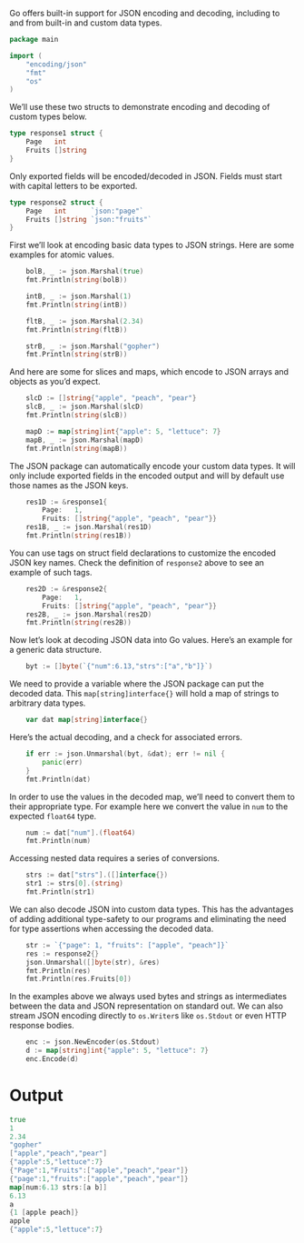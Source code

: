 
Go offers built-in support for JSON encoding and decoding, including to and from built-in and custom data types.


```go
package main

import (
    "encoding/json"
    "fmt"
    "os"
)
```

We’ll use these two structs to demonstrate encoding and decoding of custom types below.

```go
type response1 struct {
    Page   int
    Fruits []string
}
```

Only exported fields will be encoded/decoded in JSON. Fields must start with capital letters to be exported.

```go
type response2 struct {
    Page   int      `json:"page"`
    Fruits []string `json:"fruits"`
}
```

First we’ll look at encoding basic data types to JSON strings. Here are some examples for atomic values.

```go
    bolB, _ := json.Marshal(true)
    fmt.Println(string(bolB))

    intB, _ := json.Marshal(1)
    fmt.Println(string(intB))

    fltB, _ := json.Marshal(2.34)
    fmt.Println(string(fltB))

    strB, _ := json.Marshal("gopher")
    fmt.Println(string(strB))
```

And here are some for slices and maps, which encode to JSON arrays and objects as you’d expect.

```go
    slcD := []string{"apple", "peach", "pear"}
    slcB, _ := json.Marshal(slcD)
    fmt.Println(string(slcB))

    mapD := map[string]int{"apple": 5, "lettuce": 7}
    mapB, _ := json.Marshal(mapD)
    fmt.Println(string(mapB))
```

The JSON package can automatically encode your custom data types. It will only include exported fields in the encoded output and will by default use those names as the JSON keys.

```go
    res1D := &response1{
        Page:   1,
        Fruits: []string{"apple", "peach", "pear"}}
    res1B, _ := json.Marshal(res1D)
    fmt.Println(string(res1B))
```

You can use tags on struct field declarations to customize the encoded JSON key names. Check the definition of `response2` above to see an example of such tags.

```go
    res2D := &response2{
        Page:   1,
        Fruits: []string{"apple", "peach", "pear"}}
    res2B, _ := json.Marshal(res2D)
    fmt.Println(string(res2B))
```

Now let’s look at decoding JSON data into Go values. Here’s an example for a generic data structure.

```go
    byt := []byte(`{"num":6.13,"strs":["a","b"]}`)
```

We need to provide a variable where the JSON package can put the decoded data. This `map[string]interface{}` will hold a map of strings to arbitrary data types.

```go
    var dat map[string]interface{}
```

Here’s the actual decoding, and a check for associated errors.

```go
    if err := json.Unmarshal(byt, &dat); err != nil {
        panic(err)
    }
    fmt.Println(dat)
```

In order to use the values in the decoded map, we’ll need to convert them to their appropriate type. For example here we convert the value in `num` to the expected `float64` type.

```go
    num := dat["num"].(float64)
    fmt.Println(num)
```

Accessing nested data requires a series of conversions.

```go
    strs := dat["strs"].([]interface{})
    str1 := strs[0].(string)
    fmt.Println(str1)
```

We can also decode JSON into custom data types. This has the advantages of adding additional type-safety to our programs and eliminating the need for type assertions when accessing the decoded data.

```go
    str := `{"page": 1, "fruits": ["apple", "peach"]}`
    res := response2{}
    json.Unmarshal([]byte(str), &res)
    fmt.Println(res)
    fmt.Println(res.Fruits[0])
```

In the examples above we always used bytes and strings as intermediates between the data and JSON representation on standard out. We can also stream JSON encoding directly to `os.Writer`s like `os.Stdout` or even HTTP response bodies.

```go
    enc := json.NewEncoder(os.Stdout)
    d := map[string]int{"apple": 5, "lettuce": 7}
    enc.Encode(d)
```


# Output

```go
true
1
2.34
"gopher"
["apple","peach","pear"]
{"apple":5,"lettuce":7}
{"Page":1,"Fruits":["apple","peach","pear"]}
{"page":1,"fruits":["apple","peach","pear"]}
map[num:6.13 strs:[a b]]
6.13
a
{1 [apple peach]}
apple
{"apple":5,"lettuce":7}
```
